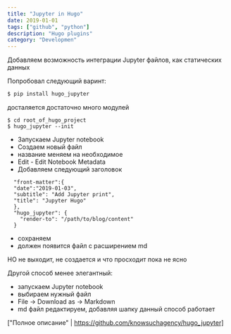 ```yaml
---
title: "Jupyter in Hugo"
date: 2019-01-01   
tags: ["github", "python"]
description: "Hugo plugins"
category: "Developmen"
---
```


Добавляем возможность интеграции Jupyter файлов, как статических данных
<!--more-->
Попробовал следующий варинт:
```bash
$ pip install hugo_jupyter
```
досталяется достаточно много модулей
```
$ cd root_of_hugo_project
$ hugo_jupyter --init
```

- Запускаем Jupyter notebook
- Создаем новый файл
- название меняем на необходимое
- Edit - Edit Notebook Metadata
- Добавляем следующий заголовок
```
  "front-matter":{
  "date":"2019-01-03",
  "subtitle": "Add Jupyter print",
  "title": "Jupyter Hugo"
  },
  "hugo_jupyter": {
    "render-to": "/path/to/blog/content"
  }
```
- сохраняем 
- должен появится файл с расширением md

НО не выходит, не создается и что просходит пока не ясно

Другой способ менее элегантный:
- запускаем  Jupyter notebook
- выбираем нужный файл
- File -> Download as -> Markdown
- md файл редактируем, добавляя шапку
данный способ работает


["Полное описание" | https://github.com/knowsuchagency/hugo_jupyter]